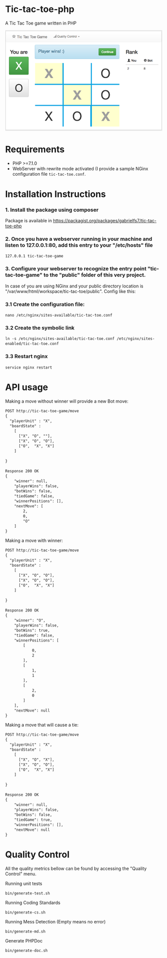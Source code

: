 # Tic-tac-toe-php

A Tic Tac Toe game written in PHP

![Screenshot](screenshot.png)

# Requirements

- PHP >=7.1.0
- WebServer with rewrite mode activated (I provide a sample NGinx configuration file `tic-tac-toe.conf`.

# Installation Instructions

### 1. Install the package using composer

Package is available in https://packagist.org/packages/gabrielfs7/tic-tac-toe-php

### 2. Once you have a webserver running in your machine and listen to 127.0.0.1:80, add this entry to your "/etc/hosts" file

```
127.0.0.1 tic-tac-toe-game
```

### 3. Configure your webserver to recognize the entry point "tic-tac-toe-game" to the "public" folder of this very project.
 In case of you are using NGinx and your public directory location is "/var/www/html/workspace/tic-tac-toe/public".
 Config like this:

### 3.1 Create the configuration file:
```
nano /etc/nginx/sites-available/tic-tac-toe.conf
```

### 3.2 Create the symbolic link

```
ln -s /etc/nginx/sites-available/tic-tac-toe.conf /etc/nginx/sites-enabled/tic-tac-toe.conf
```

### 3.3 Restart nginx
```
service nginx restart
```

# API usage

Making a move without winner will provide a new Bot move:

```
POST http://tic-tac-toe-game/move
{
  "playerUnit" : "X",
  "boardState" : 
  	[
      ["X", "O", ""],
      ["X", "O", "O"],
      ["O",  "X", "X"]
    ]  
  
}

Response 200 OK
{
    "winner": null,
    "playerWins": false,
    "botWins": false,
    "tiedGame": false,
    "winnerPositions": [],
    "nextMove": [
        2,
        0,
        "O"
    ]
}
```

Making a move with winner:

```
POST http://tic-tac-toe-game/move
{
  "playerUnit" : "X",
  "boardState" : 
  	[
      ["X", "O", "O"],
      ["X", "O", "O"],
      ["O",  "X", "X"]
    ]  
  
}

Response 200 OK
{
    "winner": "O",
    "playerWins": false,
    "botWins": true,
    "tiedGame": false,
    "winnerPositions": [
        [
            0,
            2
        ],
        [
            1,
            1
        ],
        [
            2,
            0
        ]
    ],
    "nextMove": null
}
```

Making a move that will cause a tie:

```
POST http://tic-tac-toe-game/move
{
  "playerUnit" : "X",
  "boardState" : 
  	[
      ["X", "O", "X"],
      ["X", "O", "O"],
      ["O",  "X", "X"]
    ]  
  
}

Response 200 OK
{
    "winner": null,
    "playerWins": false,
    "botWins": false,
    "tiedGame": true,
    "winnerPositions": [],
    "nextMove": null
}
```

# Quality Control

All the quality metrics bellow can be found by accessing the "Quality Control" menu.


Running unit tests

```
bin/generate-test.sh
```

Running Coding Standards

```
bin/generate-cs.sh
```

Running Mess Detection (Empty means no error)

```
bin/generate-md.sh
```

Generate PHPDoc

```
bin/generate-doc.sh
```
